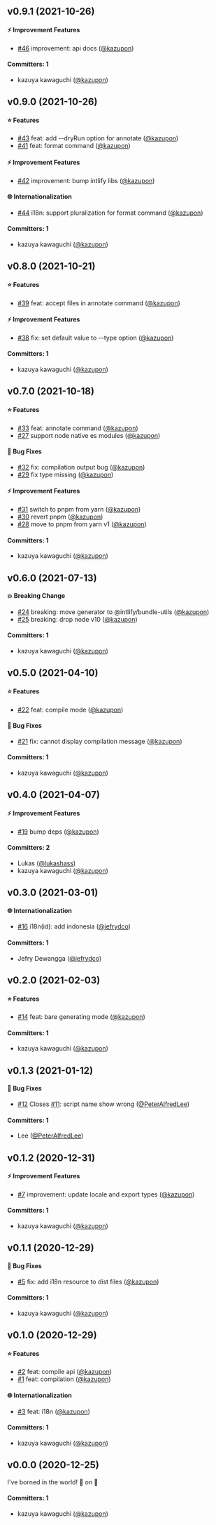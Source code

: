 
## v0.9.1 (2021-10-26)

#### :zap: Improvement Features
* [#46](https://github.com/intlify/cli/pull/46) improvement: api docs ([@kazupon](https://github.com/kazupon))

#### Committers: 1
- kazuya kawaguchi ([@kazupon](https://github.com/kazupon))


## v0.9.0 (2021-10-26)

#### :star: Features
* [#43](https://github.com/intlify/cli/pull/43) feat: add --dryRun option for annotate ([@kazupon](https://github.com/kazupon))
* [#41](https://github.com/intlify/cli/pull/41) feat: format command ([@kazupon](https://github.com/kazupon))

#### :zap: Improvement Features
* [#42](https://github.com/intlify/cli/pull/42) improvement: bump intlify libs ([@kazupon](https://github.com/kazupon))

#### :globe_with_meridians: Internationalization
* [#44](https://github.com/intlify/cli/pull/44) i18n: support pluralization for format command ([@kazupon](https://github.com/kazupon))

#### Committers: 1
- kazuya kawaguchi ([@kazupon](https://github.com/kazupon))


## v0.8.0 (2021-10-21)

#### :star: Features
* [#39](https://github.com/intlify/cli/pull/39) feat: accept files in annotate command ([@kazupon](https://github.com/kazupon))

#### :zap: Improvement Features
* [#38](https://github.com/intlify/cli/pull/38) fix: set default value to --type option ([@kazupon](https://github.com/kazupon))

#### Committers: 1
- kazuya kawaguchi ([@kazupon](https://github.com/kazupon))


## v0.7.0 (2021-10-18)

#### :star: Features
* [#33](https://github.com/intlify/cli/pull/33) feat: annotate command ([@kazupon](https://github.com/kazupon))
* [#27](https://github.com/intlify/cli/pull/27) support node native es modules ([@kazupon](https://github.com/kazupon))

#### :bug: Bug Fixes
* [#32](https://github.com/intlify/cli/pull/32) fix: compilation output bug ([@kazupon](https://github.com/kazupon))
* [#29](https://github.com/intlify/cli/pull/29) fix type missing ([@kazupon](https://github.com/kazupon))

#### :zap: Improvement Features
* [#31](https://github.com/intlify/cli/pull/31) switch to pnpm from yarn ([@kazupon](https://github.com/kazupon))
* [#30](https://github.com/intlify/cli/pull/30) revert pnpm ([@kazupon](https://github.com/kazupon))
* [#28](https://github.com/intlify/cli/pull/28) move to pnpm from yarn v1 ([@kazupon](https://github.com/kazupon))

#### Committers: 1
- kazuya kawaguchi ([@kazupon](https://github.com/kazupon))


## v0.6.0 (2021-07-13)

#### :boom: Breaking Change
* [#24](https://github.com/intlify/cli/pull/24) breaking: move generator to @intlify/bundle-utils ([@kazupon](https://github.com/kazupon))
* [#25](https://github.com/intlify/cli/pull/25) breaking: drop node v10 ([@kazupon](https://github.com/kazupon))

#### Committers: 1
- kazuya kawaguchi ([@kazupon](https://github.com/kazupon))


## v0.5.0 (2021-04-10)

#### :star: Features
* [#22](https://github.com/intlify/cli/pull/22) feat: compile mode ([@kazupon](https://github.com/kazupon))

#### :bug: Bug Fixes
* [#21](https://github.com/intlify/cli/pull/21) fix: cannot display compilation message ([@kazupon](https://github.com/kazupon))

#### Committers: 1
- kazuya kawaguchi ([@kazupon](https://github.com/kazupon))


## v0.4.0 (2021-04-07)

#### :zap: Improvement Features
* [#19](https://github.com/intlify/cli/pull/19) bump deps ([@kazupon](https://github.com/kazupon))

#### Committers: 2
- Lukas ([@lukashass](https://github.com/lukashass))
- kazuya kawaguchi ([@kazupon](https://github.com/kazupon))


## v0.3.0 (2021-03-01)

#### :globe_with_meridians: Internationalization
* [#16](https://github.com/intlify/cli/pull/16) i18n(id): add indonesia ([@jefrydco](https://github.com/jefrydco))

#### Committers: 1
- Jefry Dewangga ([@jefrydco](https://github.com/jefrydco))


## v0.2.0 (2021-02-03)

#### :star: Features
* [#14](https://github.com/intlify/cli/pull/14) feat: bare generating mode ([@kazupon](https://github.com/kazupon))

#### Committers: 1
- kazuya kawaguchi ([@kazupon](https://github.com/kazupon))


## v0.1.3 (2021-01-12)

#### :bug: Bug Fixes
* [#12](https://github.com/intlify/cli/pull/12) Closes [#11](https://github.com/intlify/cli/issues/11): script name show wrong ([@PeterAlfredLee](https://github.com/PeterAlfredLee))

#### Committers: 1
- Lee ([@PeterAlfredLee](https://github.com/PeterAlfredLee))


## v0.1.2 (2020-12-31)

#### :zap: Improvement Features
* [#7](https://github.com/intlify/cli/pull/7) improvement: update locale and export types ([@kazupon](https://github.com/kazupon))

#### Committers: 1
- kazuya kawaguchi ([@kazupon](https://github.com/kazupon))


## v0.1.1 (2020-12-29)

#### :bug: Bug Fixes
* [#5](https://github.com/intlify/cli/pull/5) fix: add i18n resource to dist files ([@kazupon](https://github.com/kazupon))

#### Committers: 1
- kazuya kawaguchi ([@kazupon](https://github.com/kazupon))


## v0.1.0 (2020-12-29)

#### :star: Features
* [#2](https://github.com/intlify/cli/pull/2) feat: compile api ([@kazupon](https://github.com/kazupon))
* [#1](https://github.com/intlify/cli/pull/1) feat: compilation ([@kazupon](https://github.com/kazupon))

#### :globe_with_meridians: Internationalization
* [#3](https://github.com/intlify/cli/pull/3) feat: i18n ([@kazupon](https://github.com/kazupon))

#### Committers: 1
- kazuya kawaguchi ([@kazupon](https://github.com/kazupon))

## v0.0.0 (2020-12-25)

I've borned in the world! :tada: on :christmas_tree:

#### Committers: 1
- kazuya kawaguchi ([@kazupon](https://github.com/kazupon))

